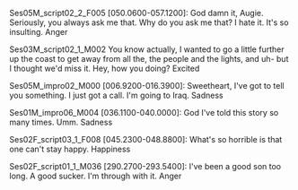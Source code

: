 Ses05M_script02_2_F005 [050.0600-057.1200]: 
God damn it, Augie.  Seriously, you always ask me that.  Why do you ask me that?  I hate it.  It's so insulting.
Anger


Ses03M_script02_1_M002
You know actually, I wanted to go a little further up the coast to get away from all the, the people and the lights, and uh- but I thought we'd miss it. Hey, how you doing?
Excited


Ses05M_impro02_M000 [006.9200-016.3900]: 
Sweetheart, I've got to tell you something.  I just got a call.  I'm going to Iraq.
Sadness


 Ses01M_impro06_M004 [036.1100-040.0000]: 
 God I've told this story so many times. Umm.
 Sadness

 Ses02F_script03_1_F008 [045.2300-048.8800]: 
 What's so horrible is that one can't stay happy.
 Happiness


 Ses02F_script01_1_M036 [290.2700-293.5400]:
 I've been a good son too long.  A good sucker.  I'm through with it.
Anger
